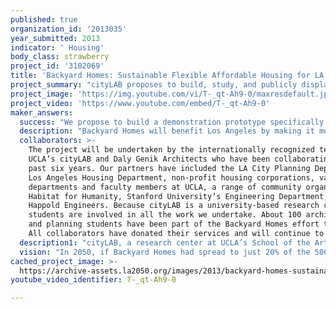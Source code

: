 ```yaml
---
published: true
organization_id: '2013035'
year_submitted: 2013
indicator: ' Housing'
body_class: strawberry
project_id: '3102069'
title: 'Backyard Homes: Sustainable Flexible Affordable Housing for LA'
project_summary: "cityLAB proposes to build, study, and publicly display a prototype Backyard Home using innovative, simple technologies that will create sustainable, affordable, flexible, livable housing for Los Angeles.\r\n<br><br>\r\nLos Angeles developed as a city of suburbs, where yards and gardens surround individual homes to create our distinctive neighborhood identity. But LA’s suburban sprawl also created a laundry list of problems, from traffic congestion to unaffordable home prices. cityLAB, a think tank at UCLA, along with Daly Genik Architects, have developed a new concept and construction technology for “Backyard Homes” that will maintain the beauty of the Los Angeles home-in-the-garden pattern, yet has the potential to provide a substantial supply of new housing. The idea is simple: on a house-by-house basis, owners can acquire and customize a Backyard Home. It arrives to the site packed flat, allowing it to squeeze past side yards and tight spaces. Once in the backyard, a foundation is erected, the flat-packed walls expand to become rooms, and a skin is added to the walls. Homeowners can customize a studio, one-bedroom, and two-bedroom arrangement, much like purchasing a new car with various interior packages to choose from.\r\n<br><br>\r\nIn fact, there are 500,000 single-family home sites in the City of Los Angeles alone. Already a number of those half-million lots have illegal rental units in their garages and backyards. In 2003, the State of California passed the Granny Flat Law, to permit second units on single-family lots, and in 2009, the City Council acted to make backyard housing possible across Los Angeles. Our project recognizes that the illegal units reflect a real need for backyard housing that is safe, legal, affordable, and easy to construct. The recent state and city rulings provide the guideposts to creating safe, legal units; the cityLAB prototype will create a model of affordable, easy-to-construct Backyard Homes. With the laws and the model home, everything is in place for homeowners to build Backyard Homes that will create a much more diverse housing supply and a more livable Los Angeles."
project_image: 'https://img.youtube.com/vi/T-_qt-Ah9-0/maxresdefault.jpg'
project_video: 'https://www.youtube.com/embed/T-_qt-Ah9-0'
maker_answers:
  success: "We propose to build a demonstration prototype specifically so that we can evaluate its performance on a number of measures. This is a real research project as well as a public demonstration of new housing technologies. We will measure the success of the Backyard Homes demonstration project in the following ways:\r\n<br><br>\r\n1. Cost. We will evaluate the prototype in terms of cost, with the goal that it should cost less than half of prevailing per-square-foot residential construction, or approximately $50,000 for a small unit.\r\n<br><br>\r\n2. Environmental Impacts. The prototype will be evaluated in terms of environmental impacts on a range of measures, with the goal that it should outperform standard home construction by a factor of 10. We will study approximately two dozen different impacts such as recyclable materials, production of carcinogens, summer smog, acidification, sourcing and shipping, assemble-to-disassemble impacts, etc.\r\n<br><br>\r\n3. Ease of Construction. The assembly of the prototype will be documented to both evaluate and record how easy it is to install. The installation in the Hammer Museum courtyard will itself be part of the exhibition, allowing the public to observe, first-hand, the methods of construction and the “backyard squeeze” in practice.\r\n<br><br>\r\n4. Public Response. We will collect responses from visitors to the Backyard Home exhibition during the two to four weeks it will be installed in the museum’s publicly accessible courtyard and will begin to develop relationships with potential developers and owners of Backyard Homes."
  description: "Backyard Homes will benefit Los Angeles by making it more livable in three substantial ways.\r\n\r\nFirst it will improve our housing, by making it more affordable, more flexible, more sustainable, and more livable. According to a preliminary study by Stanford University engineers, compared to a typical house of the same size, the Backyard Home has a ten times to as much as a hundred times lower environmental impact. The simple construction system will make it possible to acquire a Backyard Home the way you might buy a car, will leave no foundation if and when it is disassembled, and will be adjusted or customized to each yard and household need. A family that needs more space can find it in their own backyard. A family that wants to reduce its mortgage payment can do so. A Backyard Home can provide a home office now, and become a caregiver apartment later.\r\n\r\nSecond, it will improve neighborhoods. Now, when a family’s circumstances change, they often need to move to a new community where housing is cheaper, bigger, smaller, or in some way more suitable to their new needs. This creates neighborhoods in constant flux. Neighborhoods will have greater stability when people can stay in place through the various stages of their lives. Neighborhood stability has profound benefits for the residents, from improved quality of life, to improved educational outcomes, to improved health outcomes. In addition, Backyard Homes is a solution that can replace unwanted infill housing development such as large apartment buildings or condominiums that change neighborhoods in unwanted ways.\r\n\r\nThird, Backyard Homes will improve the city as a whole, by helping reduce sprawl, traffic, and greenhouse gas emissions. The innovative construction and design technology can set a new standard for housing in the city, demonstrating that Los Angeles can grow inward instead of outward, while at the same time growing more sustainably, more beautifully, and more affordably. In the same way that mid-century modernists championed a new form of home through technology and design in 50s-era LA, Backyard Homes can make Los Angeles more Angeleno for the twenty-first century."
  collaborators: >-
    The project will be undertaken by the internationally recognized team of
    UCLA’s cityLAB and Daly Genik Architects who have been collaborating for the
    past six years. Our partners have included the LA City Planning Department,
    Los Angeles Housing Department, non-profit housing corporations, various
    departments and faculty members at UCLA, a range of community organizations,
    Habitat for Humanity, Stanford University’s Engineering Department, and Buro
    Happold Engineers. Because cityLAB is a university-based research center,
    students are involved in all the work we undertake. About 100 architecture
    and planning students have been part of the Backyard Homes effort to date.
    All collaborators have donated their services and will continue to do so.
  description1: "cityLAB, a research center at UCLA’s School of the Arts and Architecture, was founded in 2006 by Director Dana Cuff and Co-Director Roger Sherman. Since that time it has become one of the most well respected urban think tanks in America. cityLAB was featured in Architecture Magazine, on CNN International News, in Newsweek Magazine, and in the American Pavilion of the Venice Biennale. It gained worldwide recognition and the national spotlight with its open design competition, WPA2.0-Working Public Architecture, the results of which were presented to lawmakers in Washington DC and key members of President Obama’s urban advisory team. cityLAB’s important role in Los Angeles is increasingly evident through its frequent mention in the news, its work to revitalize Westwood Village, its studies about the ways high speed rail and transit systems can improve civic life, its role in advancing new urban policy, and its championing of good design in our region. cityLAB is successful when it explores new ideas for urban design that reach the public, students—our next generation of urban activists, and urban leaders of all stripes.\r\n<br><br>\r\nDaly Genik Architects is partnering with cityLAB to design and test the Backyard Homes prototype. Daly Genik, founded in 1990, is an award-winning design practice with a focus on craft, construction systems, and material research. The firm’s work highlights the interrelationship of research and fabrication, sustainability and livability, utility and form. Firm Principal Kevin Daly has designed some of the area’s most outstanding affordable housing for the Santa Monica Community Corporation, as well as widely recognized technological innovations that serve environmental goals, such as a model daylighting system at Art Center’s Pasadena campus."
  vision: "In 2050, if Backyard Homes had spread to just 20% of the 500,000 single family lots across Los Angeles, we would have a full 100,000 new, affordable, sustainable homes and yet our neighborhoods would hardly look any different! The beauty of Backyard Homes is that they maintain the character of existing communities, because they are tiny additions that when taken together have immense implications. Unlike the usual bulky, block-busting apartment buildings or condos, Backyard Homes are built incrementally and can be controlled not by the developer, but by the neighborhood.\r\n<br><br>\r\nIf we could see inside each home, what we would notice would be fewer misfits between the old suburban house-type and the wide variety of current households: fewer families doubled up, fewer college kids struggling to make ends meet, fewer households moving when they reach the “empty nest” stage of life, fewer homeless people, fewer nannies and caregivers having to commute long distances to their jobs, fewer aging parents placed in institutions far from their families.\r\n<br><br>\r\nIn 2050, we could look at measures of Backyard Homes’ success via quantifiable measures: there would be fewer home foreclosures, more affordable rental housing available, shorter commute times from home to work, increasing numbers of legal backyard units, and an abundance of new types of Backyard Homes in addition to this prototype developed by cityLAB."
cached_project_image: >-
  https://archive-assets.la2050.org/images/2013/backyard-homes-sustainable-flexible-affordable-housing-for-la/img.youtube.com/vi/T-_qt-Ah9-0/maxresdefault.jpg
youtube_video_identifier: T-_qt-Ah9-0

---
```

